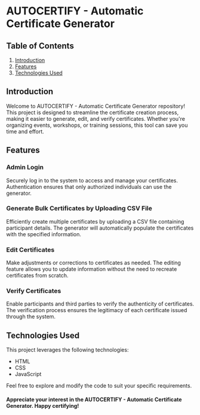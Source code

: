 # AUTOCERTIFY - Automatic Certificate Generator

## Table of Contents
1. [Introduction](#introduction)
2. [Features](#features)
3. [Technologies Used](#technologies-used)

## Introduction
Welcome to AUTOCERTIFY - Automatic Certificate Generator repository! This project is designed to streamline the certificate creation process, making it easier to generate, edit, and verify certificates. Whether you're organizing events, workshops, or training sessions, this tool can save you time and effort.

## Features
### Admin Login  
Securely log in to the system to access and manage your certificates. Authentication ensures that only authorized individuals can use the generator.

### Generate Bulk Certificates by Uploading CSV File 
Efficiently create multiple certificates by uploading a CSV file containing participant details. The generator will automatically populate the certificates with the specified information.

### Edit Certificates
Make adjustments or corrections to certificates as needed. The editing feature allows you to update information without the need to recreate certificates from scratch.

### Verify Certificates
Enable participants and third parties to verify the authenticity of certificates. The verification process ensures the legitimacy of each certificate issued through the system.

## Technologies Used
This project leverages the following technologies:
- HTML 
- CSS
- JavaScript

Feel free to explore and modify the code to suit your specific requirements.  

#### Appreciate your interest in the AUTOCERTIFY - Automatic Certificate Generator. Happy certifying!
